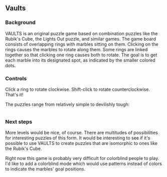 ## Vaults

### Background

VAULTS is an original puzzle game based on combination puzzles like the
Rubik's Cube, the Lights Out puzzle, and similar games. The game board consists
of overlapping rings with marbles sitting on them. Clicking on the rings
causes the marbles to rotate along them. Some rings are linked
together so that clicking one ring causes both to rotate. The goal is to get each
marble into its designated spot, as indicated by the smaller colored dots.

### Controls

Click a ring to rotate clockwise. Shift-click to rotate counterclockwise.
That's it!

The puzzles range from relatively simple to devilishly tough:

![]()

### Next steps

More levels would be nice, of course. There are multitudes of possibilities for
interesting puzzles of this form. It would be interesting to see if it's
possible to use VAULTS to create puzzles that are isomorphic to ones
like the Rubik's Cube.

Right now this game is probably very difficult for colorblind people to play.
I'd like to add a colorblind mode which would use patterns instead of colors
to indicate the marbles' goal positions.
